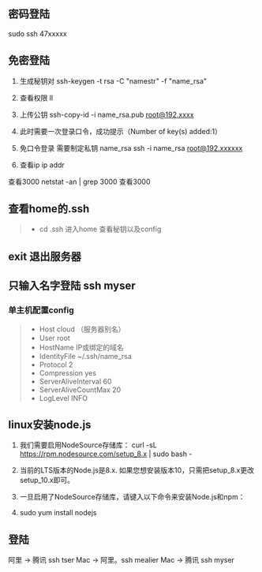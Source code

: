 
## 密码登陆
sudo ssh 47xxxxx
## 免密登陆
1. 生成秘钥对
ssh-keygen -t rsa -C "namestr" -f "name_rsa"

2. 查看权限 ll

3. 上传公钥
ssh-copy-id -i name_rsa.pub root@192.xxxx

4. 此时需要一次登录口令，成功提示（Number of key(s)  added:1）

5. 免口令登录 需要制定私钥 name_rsa
ssh -i name_rsa root@192.xxxxxx

6. 查看ip ip addr

查看3000
netstat -an | grep 3000  查看3000

## 查看home的.ssh
>+ cd .ssh  进入home 查看秘钥以及config

## exit 退出服务器

## 只输入名字登陆 ssh myser

### 单主机配置config
>+ Host cloud   （服务器别名）
>+ User root
>+ HostName IP或绑定的域名
>+ IdentityFile ~/.ssh/name_rsa
>+ Protocol 2
>+ Compression yes
>+ ServerAliveInterval 60
>+ ServerAliveCountMax 20
>+ LogLevel INFO

## linux安装node.js
1. 我们需要启用NodeSource存储库：
curl -sL https://rpm.nodesource.com/setup_8.x | sudo bash -

2. 当前的LTS版本的Node.js是8.x. 如果您想安装版本10，只需把setup_8.x更改setup_10.x即可。

3. 一旦启用了NodeSource存储库，请键入以下命令来安装Node.js和npm：

4. sudo yum install nodejs

## 登陆
阿里 -> 腾讯 ssh tser
Mac -> 阿里。ssh mealier
Mac -> 腾讯 ssh myser
